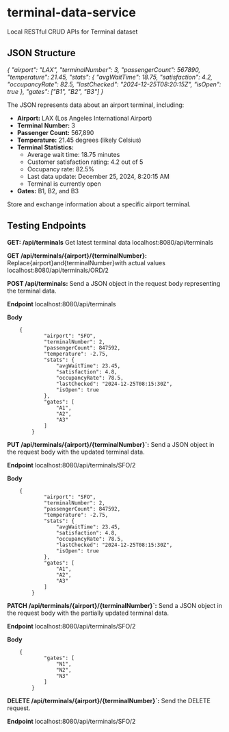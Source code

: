 # terminal-data-service
Local RESTful CRUD APIs for Terminal dataset

## JSON Structure

*{
    "airport": "LAX",
    "terminalNumber": 3,
    "passengerCount": 567890,
    "temperature": 21.45,
    "stats": {
      "avgWaitTime": 18.75,
      "satisfaction": 4.2,
      "occupancyRate": 82.5,
      "lastChecked": "2024-12-25T08:20:15Z",
      "isOpen": true
    },
    "gates": ["B1", "B2", "B3"]
  }*

The JSON represents data about an airport terminal, including:

* **Airport:** LAX (Los Angeles International Airport)
* **Terminal Number:** 3
* **Passenger Count:** 567,890
* **Temperature:** 21.45 degrees (likely Celsius)
* **Terminal Statistics:** 
    * Average wait time: 18.75 minutes
    * Customer satisfaction rating: 4.2 out of 5
    * Occupancy rate: 82.5%
    * Last data update: December 25, 2024, 8:20:15 AM 
    * Terminal is currently open
* **Gates:** B1, B2, and B3

Store and exchange information about a specific airport terminal.

## Testing Endpoints

**GET: /api/terminals** Get latest terminal data
localhost:8080/api/terminals

**GET /api/terminals/{airport}/{terminalNumber}:** Replace{airport}and{terminalNumber}with actual values localhost:8080/api/terminals/ORD/2

**POST /api/terminals:** Send a JSON object in the request body representing the terminal data.

**Endpoint** localhost:8080/api/terminals
        
**Body**
        
        {
                "airport": "SFO",
                "terminalNumber": 2,
                "passengerCount": 847592,
                "temperature": -2.75,
                "stats": {
                    "avgWaitTime": 23.45,
                    "satisfaction": 4.8,
                    "occupancyRate": 78.5,
                    "lastChecked": "2024-12-25T08:15:30Z",
                    "isOpen": true
                },
                "gates": [
                    "A1",
                    "A2",
                    "A3"
                ]
            }

**PUT /api/terminals/{airport}/{terminalNumber}`:** Send a JSON object in the request body with the updated terminal data.

**Endpoint** localhost:8080/api/terminals/SFO/2
        
**Body**
        
        {
                "airport": "SFO",
                "terminalNumber": 2,
                "passengerCount": 847592,
                "temperature": -2.75,
                "stats": {
                    "avgWaitTime": 23.45,
                    "satisfaction": 4.8,
                    "occupancyRate": 78.5,
                    "lastChecked": "2024-12-25T08:15:30Z",
                    "isOpen": true
                },
                "gates": [
                    "A1",
                    "A2",
                    "A3"
                ]
            }
            
**PATCH /api/terminals/{airport}/{terminalNumber}`:** Send a JSON object in the request body with the partially updated terminal data.

**Endpoint** localhost:8080/api/terminals/SFO/2
        
**Body**

        {
                "gates": [
                    "N1",
                    "N2",
                    "N3"
                ]
            }
            
**DELETE /api/terminals/{airport}/{terminalNumber}`:** Send the DELETE request.

**Endpoint** localhost:8080/api/terminals/SFO/2
